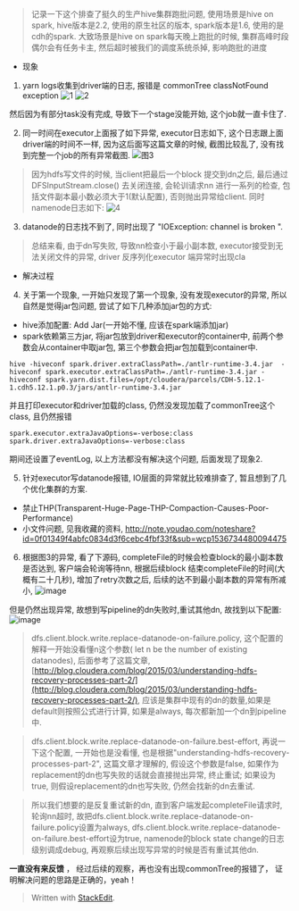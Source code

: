 > 记录一下这个排查了挺久的生产hive集群跑批问题, 使用场景是hive on spark, hive版本是2.2, 使用的原生社区的版本, spark版本是1.6, 使用的是cdh的spark.
> 大致场景是hive on spark每天晚上跑批的时候, 集群高峰时段偶尔会有任务卡主, 然后超时被我们的调度系统杀掉, 影响跑批的进度
* 现象
1. yarn logs收集到driver端的日志, 报错是 commonTree classNotFound exception 
![1](https://user-images.githubusercontent.com/20329409/45937069-a3bd9600-bfef-11e8-9ea0-fc2b8f17d1ee.png)
![2](https://user-images.githubusercontent.com/20329409/45937070-a4562c80-bfef-11e8-8a51-ad5d451148a8.png)

然后因为有部分task没有完成, 导致下一个stage没能开始, 这个job就一直卡住了.

2. 同一时间在executor上面报了如下异常, executor日志如下, 这个日志跟上面driver端的时间不一样, 因为这后面写这篇文章的时候, 截图比较乱了, 没有找到完整一个job的所有异常截图.
![图3](https://user-images.githubusercontent.com/20329409/45937116-ea12f500-bfef-11e8-9e82-11c46502b1d9.png)

> 因为hdfs写文件的时候, 当client把最后一个block 提交到dn之后, 最后通过 DFSInputStream.close() 去关闭连接, 会轮训请求nn 进行一系列的检查, 包括文件副本最小数必须大于1(默认配置), 否则抛出异常给client.
> 同时namenode日志如下: 
![4](https://user-images.githubusercontent.com/20329409/45937181-863cfc00-bff0-11e8-8696-74f72c3fb013.png)


3. datanode的日志找不到了,  同时出现了 "IOException: channel is broken ".

> 总结来看, 由于dn写失败, 导致nn检查小于最小副本数, executor接受到无法关闭文件的异常, driver 反序列化executor 端异常时出现cla
 
* 解决过程
4. 关于第一个现象, 一开始只发现了第一个现象, 没有发现executor的异常, 所以自然是觉得jar包问题, 尝试了如下几种添加jar包的方式: 
* hive添加配置: Add Jar(一开始不懂, 应该在spark端添加jar)
* spark依赖第三方jar, 将jar包放到driver和executor的container中, 前两个参数会从container中取jar包, 第三个参数会把jar包加载到container中.
```
hive -hiveconf spark.driver.extraClassPath=./antlr-runtime-3.4.jar  -hiveconf spark.executor.extraClassPath=./antlr-runtime-3.4.jar -hiveconf spark.yarn.dist.files=/opt/cloudera/parcels/CDH-5.12.1-1.cdh5.12.1.p0.3/jars/antlr-runtime-3.4.jar
```
并且打印executor和driver加载的class, 仍然没发现加载了commonTree这个class, 且仍然报错
```
spark.executor.extraJavaOptions=-verbose:class
spark.driver.extraJavaOptions=-verbose:class
```
期间还设置了eventLog, 以上方法都没有解决这个问题, 后面发现了现象2.

5. 针对executor写datanode报错, IO层面的异常就比较难排查了, 暂且想到了几个优化集群的方案.
* 禁止THP(Transparent-Huge-Page-THP-Compaction-Causes-Poor-Performance)
* 小文件问题, 见我收藏的资料, http://note.youdao.com/noteshare?id=0f01349f4abfc0834d3f6cebc4fbf33f&sub=wcp1536734480094475

6. 根据图3的异常, 看了下源码, completeFile的时候会检查block的最小副本数是否达到, 客户端会轮询等待nn, 根据后续block 结束completeFile的时间(大概有二十几秒), 增加了retry次数之后, 后续的达不到最小副本数的异常有所减小, 
![image](https://user-images.githubusercontent.com/20329409/45943305-51dd3600-c018-11e8-85df-44ffa688c109.png)

但是仍然出现异常, 故想到写pipeline的dn失败时,重试其他dn, 故找到以下配置: 
![image](https://user-images.githubusercontent.com/20329409/45943455-ee073d00-c018-11e8-88a5-f251c1d42453.png)
> dfs.client.block.write.replace-datanode-on-failure.policy, 这个配置的解释一开始没看懂n这个参数( let n be the number of existing datanodes), 后面参考了这篇文章, [http://blog.cloudera.com/blog/2015/03/understanding-hdfs-recovery-processes-part-2/](http://blog.cloudera.com/blog/2015/03/understanding-hdfs-recovery-processes-part-2/), 应该是集群中现有的dn的数量,如果是default则按照公式进行计算,  如果是always, 每次都新加一个dn到pipeline中.

>  dfs.client.block.write.replace-datanode-on-failure.best-effort, 再说一下这个配置, 一开始也是没看懂, 也是根据"understanding-hdfs-recovery-processes-part-2", 这篇文章才理解的, 假设这个参数是false, 如果作为replacement的dn也写失败的话就会直接抛出异常, 终止重试; 如果设为true, 则假设replacement的dn也写失败, 仍然会找新的dn去重试.

> 所以我们想要的是反复重试新的dn, 直到客户端发起completeFile请求时, 轮询nn超时, 故把dfs.client.block.write.replace-datanode-on-failure.policy设置为always, dfs.client.block.write.replace-datanode-on-failure.best-effort设为true, namenode的block state change的日志级别调成debug, 再观察后续出现写异常的时候是否有重试其他dn.

**一直没有来反馈** ， 经过后续的观察，再也没有出现commonTree的报错了， 证明解决问题的思路是正确的，yeah！

 



 

 




> Written with [StackEdit](https://stackedit.io/).
<!--stackedit_data:
eyJoaXN0b3J5IjpbNjI4NDUzMDU3LDExNTQzMDIzNjEsLTE4OT
E3MzI3NjldfQ==
-->